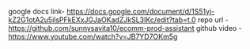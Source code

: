 google docs link- https://docs.google.com/document/d/1S51yj-kZ2G1otA2u5ilsPFkEXxJGJaOKadZJkSL3IKc/edit?tab=t.0
repo url - https://github.com/sunnysavita10/ecomm-prod-assistant
github video - https://www.youtube.com/watch?v=JB7YD7OKm5g

